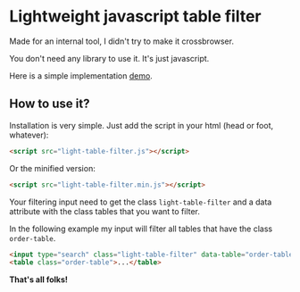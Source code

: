 # Lightweight javascript table filter

Made for an internal tool, I didn't try to make it crossbrowser.

You don't need any library to use it. It's just javascript.

Here is a simple implementation [demo](http://roparz.me/light-table-filter/).

## How to use it?

Installation is very simple. Just add the script in your html (head or foot, whatever):
```html
<script src="light-table-filter.js"></script>
```

Or the minified version:
```html
<script src="light-table-filter.min.js"></script>
```

Your filtering input need to get the class `light-table-filter` and a data attribute with the class tables that you want to filter.

In the following example my input will filter all tables that have the class `order-table`.

```html
<input type="search" class="light-table-filter" data-table="order-table" />
<table class="order-table">...</table>
```

**That's all folks!**
